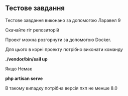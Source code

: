 
<h2>Тестове завдання</h2>

<p>Тестове завдання виконано за допомогою Ларавел 9</p>

<p>Скачайте гіт репозиторій</p>

<p>Проект можна розгорнути за допомогою Docker.</p>

<p>Для цього в корні проекту потрібно виконати команду</p>
<p><strong>./vendor/bin/sail up</strong></p>

<p>Якщо Немає</p>
<p><strong>php artisan serve</strong></p>
<p>В такому випадку потрібна версія пхп не менше 8.0</p>


